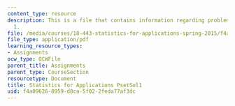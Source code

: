 ```yaml
---
content_type: resource
description: This is a file that contains information regarding problem set solution
  1.
file: /media/courses/18-443-statistics-for-applications-spring-2015/f4a096268959d8ca5f022feda77af3dc_MIT18_443S15_PsetSol1.pdf
file_type: application/pdf
learning_resource_types:
- Assignments
ocw_type: OCWFile
parent_title: Assignments
parent_type: CourseSection
resourcetype: Document
title: Statistics for Applications PsetSol1
uid: f4a09626-8959-d8ca-5f02-2feda77af3dc
---
```

